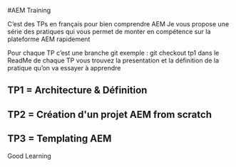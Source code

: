 #AEM Training 

C’est des TPs en français pour bien comprendre AEM
Je vous propose une série des pratiques qui vous permet de monter en compétence sur la plateforme AEM rapidement 

Pour chaque TP c’est une branche git exemple :  git checkout tp1
dans le ReadMe de chaque TP vous trouvez la presentation et la définition de la pratique qu’on va essayer à apprendre 


TP1 = Architecture & Définition 
-------------------------------
TP2 = Création d'un projet AEM from scratch
------------------------------
TP3 = Templating AEM
--------------------

Good Learning 
